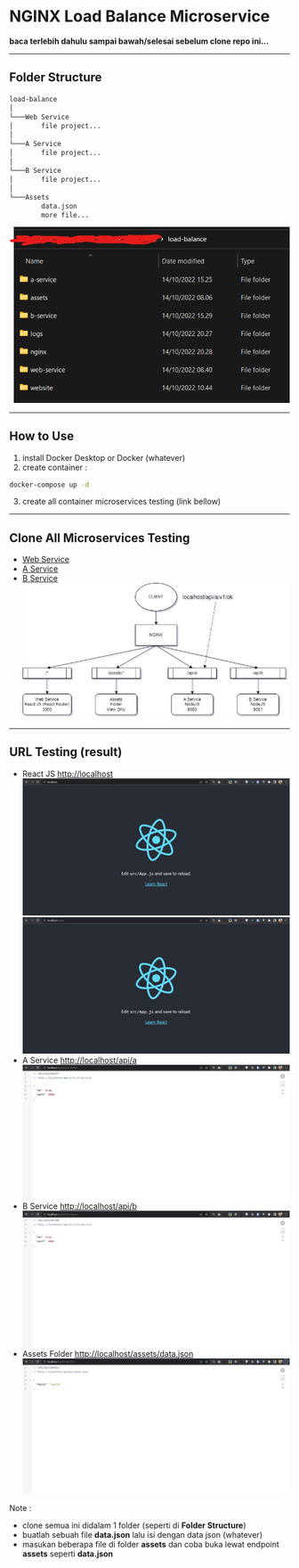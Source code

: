 # NGINX Load Balance Microservice

**baca terlebih dahulu sampai bawah/selesai sebelum clone repo ini...**

---

## Folder Structure
```
load-balance
│
└───Web Service
│       file project...
│
└───A Service
│       file project...
│
└───B Service
│       file project...
│
└───Assets
        data.json
        more file...
```
![Folder Schemas (explorer)](testing/folder_schemas.png)

---

## How to Use
1. install Docker Desktop or Docker (whatever)
2. create container :
```bash
docker-compose up -d
```
3. create all container microservices testing (link bellow)

---

## Clone All Microservices Testing
- [Web Service](https://github.com/jefripunza/example-web-service.git)
- [A Service](https://github.com/jefripunza/example-a-service.git)
- [B Service](https://github.com/jefripunza/example-b-service.git)
![Schemas Routing (diagram)](testing/schema.jpg)

---

## URL Testing (result)
- React JS [http://localhost](http://localhost)
  ![React JS (root)](testing/react-js-root.png)
  ![React JS (more)](testing/react-js-more.png)
- A Service [http://localhost/api/a](http://localhost/api/a)
  ![Schemas Routing (diagram)](testing/a-service.png)
- B Service [http://localhost/api/b](http://localhost/api/b)
  ![Schemas Routing (diagram)](testing/b-service.png)
- Assets Folder [http://localhost/assets/data.json](http://localhost/assets/data.json)
  ![Assets Example](testing/assets.png)

Note :
- clone semua ini didalam 1 folder (seperti di **Folder Structure**)
- buatlah sebuah file **data.json** lalu isi dengan data json (whatever)
- masukan beberapa file di folder **assets** dan coba buka lewat endpoint **assets** seperti **data.json**
